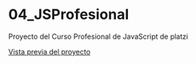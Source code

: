 # 04_JSProfesional
Proyecto del Curso Profesional de JavaScript de platzi

[Vista previa del proyecto](https://davidpolme.github.io/Web_Video_Player/index.html "Vista previa del proyecto")
